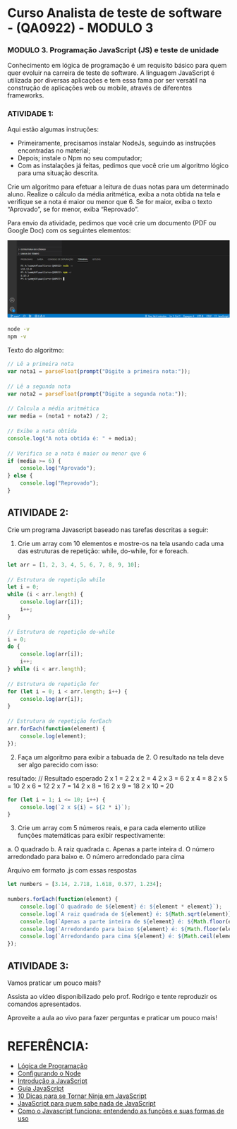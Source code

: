 # Curso Analista de teste de software - (QA0922) - MODULO 3

### MODULO 3. Programação JavaScript (JS) e teste de unidade
Conhecimento em lógica de programação é um requisito básico para quem quer evoluir na carreira de teste de software. A linguagem JavaScript é utilizada por diversas aplicações e tem essa fama por ser versátil na construção de aplicações web ou mobile, através de diferentes frameworks.

### ATIVIDADE 1:  

Aqui estão algumas instruções: 

- Primeiramente, precisamos instalar NodeJs, seguindo as instruções encontradas no material;
- Depois; instale o Npm no seu computador;
- Com as instalações já feitas, pedimos que você crie um algoritmo lógico para uma situação descrita.

Crie um algoritmo para efetuar a leitura de duas notas para um determinado aluno. Realize o cálculo da média aritmética, exiba a nota obtida na tela e verifique se a nota é maior ou menor que 6. Se for maior, exiba o texto “Aprovado”, se for menor, exiba “Reprovado”.

Para envio da atividade, pedimos que você crie um documento (PDF ou Google Doc) com os seguintes elementos:

![Print screen do terminal mostrando:](SM1/ATV1/terminal.png)
```bash
node -v
npm -v
```
Texto do algoritmo:
```javascript
// Lê a primeira nota
var nota1 = parseFloat(prompt("Digite a primeira nota:"));

// Lê a segunda nota
var nota2 = parseFloat(prompt("Digite a segunda nota:"));

// Calcula a média aritmética
var media = (nota1 + nota2) / 2;

// Exibe a nota obtida
console.log("A nota obtida é: " + media);

// Verifica se a nota é maior ou menor que 6
if (media >= 6) {
    console.log("Aprovado");
} else {
    console.log("Reprovado");
}
```

## ATIVIDADE 2: 
Crie um programa Javascript baseado nas tarefas descritas a seguir:

1. Crie um array com 10 elementos e mostre-os na tela usando cada uma das estruturas de repetição: 
while, do-while, for e foreach.
```javascript
let arr = [1, 2, 3, 4, 5, 6, 7, 8, 9, 10];

// Estrutura de repetição while
let i = 0;
while (i < arr.length) {
    console.log(arr[i]);
    i++;
}

// Estrutura de repetição do-while
i = 0;
do {
    console.log(arr[i]);
    i++;
} while (i < arr.length);

// Estrutura de repetição for
for (let i = 0; i < arr.length; i++) {
    console.log(arr[i]);
}

// Estrutura de repetição forEach
arr.forEach(function(element) {
    console.log(element);
});
```
2. Faça um algoritmo para exibir a tabuada de 2. O resultado na tela deve ser algo parecido com isso:

resultado:
// Resultado esperado
2 x 1 = 2
2 x 2 = 4
2 x 3 = 6
2 x 4 = 8
2 x 5 = 10
2 x 6 = 12
2 x 7 = 14
2 x 8 = 16
2 x 9 = 18
2 x 10 = 20

```javascript
for (let i = 1; i <= 10; i++) {
    console.log(`2 x ${i} = ${2 * i}`);
}
```


 3. Crie um array com 5 números reais, e para cada elemento utilize funções matemáticas para exibir respectivamente:

a. O quadrado
b. A raiz quadrada
c. Apenas a parte inteira
d. O número arredondado para baixo
e. O número arredondado para cima

Arquivo em formato .js com essas respostas

```javascript
let numbers = [3.14, 2.718, 1.618, 0.577, 1.234];

numbers.forEach(function(element) {
    console.log(`O quadrado de ${element} é: ${element * element}`);
    console.log(`A raiz quadrada de ${element} é: ${Math.sqrt(element)}`);
    console.log(`Apenas a parte inteira de ${element} é: ${Math.floor(element)}`);
    console.log(`Arredondando para baixo ${element} é: ${Math.floor(element)}`);
    console.log(`Arredondando para cima ${element} é: ${Math.ceil(element)}`);
});
```
## ATIVIDADE 3: 

Vamos praticar um pouco mais?

Assista ao vídeo disponibilizado pelo prof. Rodrigo e tente reproduzir os comandos apresentados.

Aproveite a aula ao vivo para fazer perguntas e praticar um pouco mais!

# REFERÊNCIA:

 - [Lógica de Programação](https://www.devmedia.com.br/logica-de-programacao-introducao-a-algoritmos-e-pseudocodigo/37918/checklist-de-testes-de-seguran%C3%A7a-para-qas-fef900b798b6)
 - [Configurando o Node](https://developer.mozilla.org/pt-BR/docs/Learn/Server-side/Express_Nodejs/development_environment#instalando_o_node)
 - [Introdução a JavaScript](https://developer.mozilla.org/pt-BR/docs/Web/JavaScript/Guide/Introduction)
 - [Guia JavaScript](https://developer.mozilla.org/pt-BR/docs/Web/JavaScript/Guide/Introduction)
 - [10 Dicas para se Tornar Ninja em JavaScript](https://medium.com/womakerscode/10-dicas-para-se-tornar-ninja-em-javascript-31a963ad17a1)
 - [JavaScript para quem sabe nada de JavaScript](https://medium.com/reprogramabr/javascript-pra-quem-sabe-nada-de-javascript-16c0d57a8960)
 - [Como o Javascript funciona: entendendo as funções e suas formas de uso](https://medium.com/reactbrasil/como-o-javascript-funciona-entendendo-as-fun%C3%A7%C3%B5es-e-suas-formas-de-uso-eb387c7fa138)
